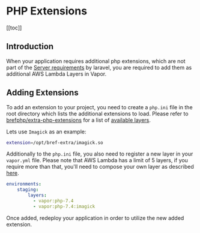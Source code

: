 # PHP Extensions

[[toc]]

## Introduction

When your application requires additional php extensions, which are not part of the [Server requirements](https://laravel.com/docs/#server-requirements) by laravel, you are required to add them as additional AWS Lambda Layers in Vapor.

## Adding Extensions

To add an extension to your project, you need to create a `php.ini` file in the root directory which lists the additional extensions to load. Please refer to [brefphp/extra-php-extensions](https://github.com/brefphp/extra-php-extensions) for a list of [available layers](https://github.com/brefphp/extra-php-extensions#available-layers).

Lets use `Imagick` as an example:

```sh
extension=/opt/bref-extra/imagick.so
```

Additionally to the `php.ini` file, you also need to register a new layer in your `vapor.yml` file. Please note that AWS Lambda has a limit of 5 layers, if you require more than that, you'll need to compose your own layer as described [here](https://github.com/brefphp/extra-php-extensions#creating-a-new-layer).

```yaml
environments:
    staging:
        layers:
          - vapor:php-7.4
          - vapor:php-7.4:imagick
```

Once added, redeploy your application in order to utilize the new added extension.